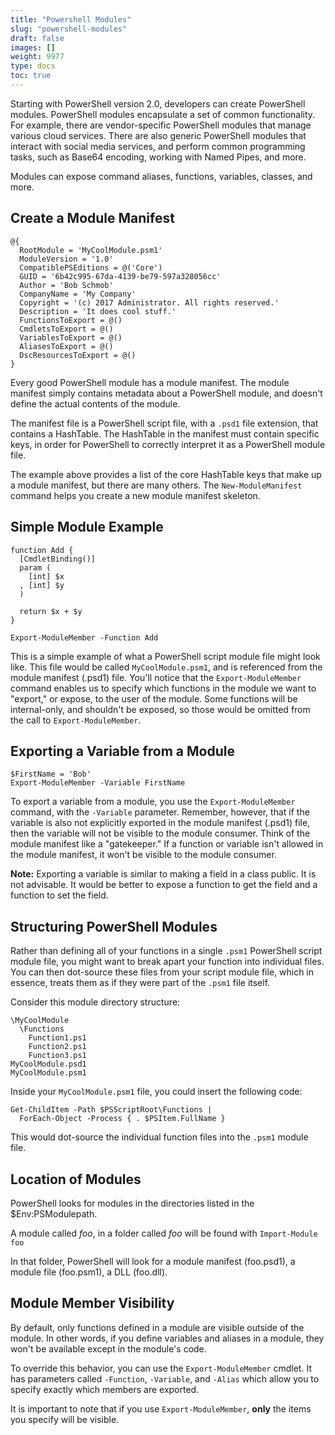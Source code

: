 ```yaml
---
title: "Powershell Modules"
slug: "powershell-modules"
draft: false
images: []
weight: 9977
type: docs
toc: true
---
```


Starting with PowerShell version 2.0, developers can create PowerShell modules. PowerShell modules encapsulate a set of common functionality. For example, there are vendor-specific PowerShell modules that manage various cloud services. There are also generic PowerShell modules that interact with social media services, and perform common programming tasks, such as Base64 encoding, working with Named Pipes, and more.

Modules can expose command aliases, functions, variables, classes, and more.


## Create a Module Manifest
    @{
      RootModule = 'MyCoolModule.psm1'
      ModuleVersion = '1.0'
      CompatiblePSEditions = @('Core')
      GUID = '6b42c995-67da-4139-be79-597a328056cc'
      Author = 'Bob Schmob'
      CompanyName = 'My Company'
      Copyright = '(c) 2017 Administrator. All rights reserved.'
      Description = 'It does cool stuff.'
      FunctionsToExport = @()
      CmdletsToExport = @()
      VariablesToExport = @()
      AliasesToExport = @()
      DscResourcesToExport = @()
    }

Every good PowerShell module has a module manifest. The module manifest simply contains metadata about a PowerShell module, and doesn't define the actual contents of the module.

The manifest file is a PowerShell script file, with a `.psd1` file extension, that contains a HashTable. The HashTable in the manifest must contain specific keys, in order for PowerShell to correctly interpret it as a PowerShell module file.

The example above provides a list of the core HashTable keys that make up a module manifest, but there are many others. The `New-ModuleManifest` command helps you create a new module manifest skeleton.

## Simple Module Example
    function Add {
      [CmdletBinding()]
      param (
        [int] $x
      , [int] $y
      )

      return $x + $y
    }
    
    Export-ModuleMember -Function Add

This is a simple example of what a PowerShell script module file might look like. This file would be called `MyCoolModule.psm1`, and is referenced from the module manifest (.psd1) file. You'll notice that the `Export-ModuleMember` command enables us to specify which functions in the module we want to "export," or expose, to the user of the module. Some functions will be internal-only, and shouldn't be exposed, so those would be omitted from the call to `Export-ModuleMember`.

## Exporting a Variable from a Module
    $FirstName = 'Bob'
    Export-ModuleMember -Variable FirstName

To export a variable from a module, you use the `Export-ModuleMember` command, with the `-Variable` parameter. Remember, however, that if the variable is also not explicitly exported in the module manifest (.psd1) file, then the variable will not be visible to the module consumer. Think of the module manifest like a "gatekeeper." If a function or variable isn't allowed in the module manifest, it won't be visible to the module consumer.

**Note:** Exporting a variable is similar to making a field in a class public.  It is not advisable.  It would be better to expose a function to get the field and a function to set the field.

## Structuring PowerShell Modules
Rather than defining all of your functions in a single `.psm1` PowerShell script module file, you might want to break apart your function into individual files. You can then dot-source these files from your script module file, which in essence, treats them as if they were part of the `.psm1` file itself.

Consider this module directory structure:

    \MyCoolModule
      \Functions
        Function1.ps1
        Function2.ps1
        Function3.ps1
    MyCoolModule.psd1
    MyCoolModule.psm1


Inside your `MyCoolModule.psm1` file, you could insert the following code:

    Get-ChildItem -Path $PSScriptRoot\Functions | 
      ForEach-Object -Process { . $PSItem.FullName }

This would dot-source the individual function files into the `.psm1` module file.

## Location of Modules
PowerShell looks for modules in the directories listed in the $Env:PSModulepath.

A module called *foo*, in a folder called *foo* will be found with `Import-Module foo`

In that folder, PowerShell will look for a module manifest (foo.psd1), a module file (foo.psm1), a DLL (foo.dll).  

## Module Member Visibility
By default, only functions defined in a module are visible outside of the module. In other words, if you define variables and aliases in a module, they won't be available except in the module's code.

To override this behavior, you can use the `Export-ModuleMember` cmdlet.  It has parameters called `-Function`, `-Variable`, and `-Alias` which allow you to specify exactly which members are exported.

It is important to note that if you use `Export-ModuleMember`, **only** the items you specify will be visible.

